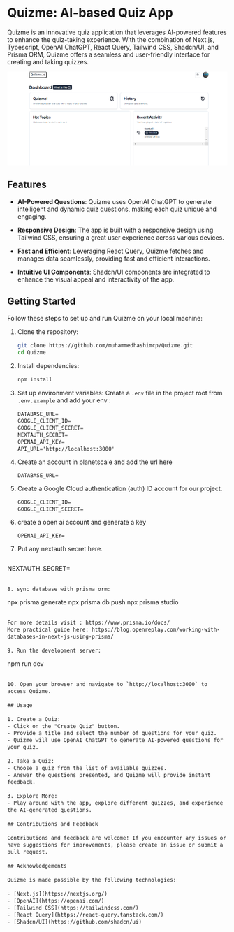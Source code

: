 
# Quizme: AI-based Quiz App

Quizme is an innovative quiz application that leverages AI-powered features to enhance the quiz-taking experience. With the combination of Next.js, Typescript,  OpenAI ChatGPT, React Query, Tailwind CSS, Shadcn/UI, and Prisma ORM, Quizme offers a seamless and user-friendly interface for creating and taking quizzes.

![Quizme Screenshot](public/quizme-image.PNG)

## Features

- **AI-Powered Questions**: Quizme uses OpenAI ChatGPT to generate intelligent and dynamic quiz questions, making each quiz unique and engaging.

- **Responsive Design**: The app is built with a responsive design using Tailwind CSS, ensuring a great user experience across various devices.

- **Fast and Efficient**: Leveraging React Query, Quizme fetches and manages data seamlessly, providing fast and efficient interactions.

- **Intuitive UI Components**: Shadcn/UI components are integrated to enhance the visual appeal and interactivity of the app.

## Getting Started

Follow these steps to set up and run Quizme on your local machine:

1. Clone the repository:

   ```bash
   git clone https://github.com/muhammedhashimcp/Quizme.git
   cd Quizme
   ```

2. Install dependencies:

   ```bash
   npm install
   ```

3. Set up environment variables:
   Create a `.env` file in the project root from `.env.example` and  add your env :

   ```
   DATABASE_URL=
   GOOGLE_CLIENT_ID=
   GOOGLE_CLIENT_SECRET=
   NEXTAUTH_SECRET=
   OPENAI_API_KEY=
   API_URL='http://localhost:3000'
   ```

4. Create an account in planetscale and add the url here 

   ```
   DATABASE_URL=
   ```

5. Create a Google Cloud authentication (auth) ID account for our project.

   ```
   GOOGLE_CLIENT_ID=
   GOOGLE_CLIENT_SECRET=
   ```
6. create a open ai account and generate a key

   ```
   OPENAI_API_KEY=

   ```

7. Put any nextauth secret here.

   ```
  NEXTAUTH_SECRET=

   ```

8. sync database with prisma orm:
   
   ```
   npx prisma generate
   npx prisma db push
   npx prisma studio

   ```

   For more details visit : https://www.prisma.io/docs/
   More practical guide here: https://blog.openreplay.com/working-with-databases-in-next-js-using-prisma/

9. Run the development server:

   ```
   npm run dev
   ```

10. Open your browser and navigate to `http://localhost:3000` to access Quizme.

## Usage

1. Create a Quiz:
   - Click on the "Create Quiz" button.
   - Provide a title and select the number of questions for your quiz.
   - Quizme will use OpenAI ChatGPT to generate AI-powered questions for your quiz.

2. Take a Quiz:
   - Choose a quiz from the list of available quizzes.
   - Answer the questions presented, and Quizme will provide instant feedback.

3. Explore More:
   - Play around with the app, explore different quizzes, and experience the AI-generated questions.

## Contributions and Feedback

Contributions and feedback are welcome! If you encounter any issues or have suggestions for improvements, please create an issue or submit a pull request.

## Acknowledgements

Quizme is made possible by the following technologies:

- [Next.js](https://nextjs.org/)
- [OpenAI](https://openai.com/)
- [Tailwind CSS](https://tailwindcss.com/)
- [React Query](https://react-query.tanstack.com/)
- [Shadcn/UI](https://github.com/shadcn/ui)

